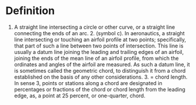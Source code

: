 # Definition

1.  A straight line intersecting a circle or other curve, or a straight
    line connecting the ends of an arc. 2. (symbol c). In aeronautics, a
    straight line intersecting or touching an airfoil profile at two
    points; specifically, that part of such a line between two points of
    intersection. This line is usually a datum line joining the leading
    and trailing edges of an airfoil, joining the ends of the mean line
    of an airfoil profile, from which the ordinates and angles of the
    airfoil are measured. As such a datum line, it is sometimes called
    the geometric chord, to distinguish it from a chord established on
    the basis of any other considerations. 3. = chord length. In sense
    3, points or stations along a chord are designated in percentages or
    fractions of the chord or chord length from the leading edge, as, a
    point at 25 percent, or one-quarter, chord.
